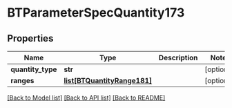 # BTParameterSpecQuantity173

## Properties
Name | Type | Description | Notes
------------ | ------------- | ------------- | -------------
**quantity_type** | **str** |  | [optional] 
**ranges** | [**list[BTQuantityRange181]**](BTQuantityRange181.md) |  | [optional] 

[[Back to Model list]](../README.md#documentation-for-models) [[Back to API list]](../README.md#documentation-for-api-endpoints) [[Back to README]](../README.md)


